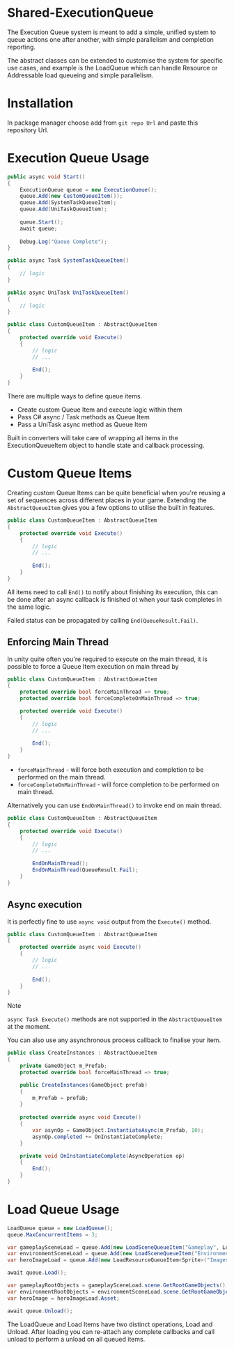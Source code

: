 # Shared-ExecutionQueue
The Execution Queue system is meant to add a simple, unified system to queue actions one after another, with simple parallelism and completion reporting.

The abstract classes can be extended to customise the system for specific use cases, and example is the LoadQueue which can handle Resource or Addressable load queueing and simple parallelism.

# Installation
In package manager choose add from `git repo Url` and paste this repository Url.

# Execution Queue Usage

```csharp
public async void Start()
{
    ExecutionQueue queue = new ExecutionQueue();
    queue.Add(new CustomQueueItem());
    queue.Add(SystemTaskQueueItem);
    queue.Add(UniTaskQueueItem);
    
    queue.Start();
    await queue;
    
    Debug.Log("Queue Complete");
}

public async Task SystemTaskQueueItem()
{
    // logic
}

public async UniTask UniTaskQueueItem()
{
    // logic
}

public class CustomQueueItem : AbstractQueueItem
{
    protected override void Execute()
    {
        // logic
        // ...
        
        End();
    }
}
```


There are multiple ways to define queue items.
- Create custom Queue Item and execute logic within them
- Pass C# async / Task methods as Queue Item
- Pass a UniTask async method as Queue Item

Built in converters will take care of wrapping all items in the ExecutionQueueItem object to handle state and callback processing.

# Custom Queue Items

Creating custom Queue Items can be quite beneficial when you're reusing a set of sequences across different places in your game.
Extending the `AbstractQueueItem` gives you a few options to utilise the built in features.

```csharp
public class CustomQueueItem : AbstractQueueItem
{
    protected override void Execute()
    {
        // logic
        // ...
        
        End();
    }
}
```

All items need to call `End()` to notify about finishing its execution, this can be done after an async callback is finished ot when your task completes in the same logic.

Failed status can be propagated by calling `End(QueueResult.Fail)`.

## Enforcing Main Thread
In unity quite often you're required to execute on the main thread, it is possible to force a Queue Item execution on main thread by 

```csharp
public class CustomQueueItem : AbstractQueueItem
{
    protected override bool forceMainThread => true;
    protected override bool forceCompleteOnMainThread => true;

    protected override void Execute()
    {
        // logic
        // ...
        
        End();
    }
}
```

- `forceMainThread` - will force both execution and completion to be performed on the main thread.
- `forceCompleteOnMainThread` - will force completion to be performed on main thread.

Alternatively you can use `EndOnMainThread()` to invoke end on main thread.
```csharp
public class CustomQueueItem : AbstractQueueItem
{
    protected override void Execute()
    {
        // logic
        // ...
        
        EndOnMainThread();
        EndOnMainThread(QueueResult.Fail);
    }
}
```
## Async execution
It is perfectly fine to use `async void` output from the `Execute()` method. 
```csharp
public class CustomQueueItem : AbstractQueueItem
{
    protected override async void Execute()
    {
        // logic
        // ...
        
        End();
    }
}
```
> [!NOTE]
> `async Task Execute()` methods are not supported in the `AbstractQueueItem` at the moment.

You can also use any asynchronous process callback to finalise your item. 
```csharp
public class CreateInstances : AbstractQueueItem
{
    private GameObject m_Prefab;
    protected override bool forceMainThread => true;

    public CreateInstances(GameObject prefab)
    {
        m_Prefab = prefab;
    }
    
    protected override async void Execute()
    {
        var asynOp = GameObject.InstantiateAsync(m_Prefab, 10);
        asynOp.completed += OnInstantiateComplete;
    }

    private void OnInstantiateComplete(AsyncOperation op)
    {
        End();
    }
}
```

# Load Queue Usage

```csharp
LoadQueue queue = new LoadQueue();
queue.MaxConcurrentItems = 3;

var gameplaySceneLoad = queue.Add(new LoadSceneQueueItem("Gameplay", LoadSceneMode.Single));
var environmentSceneLoad = queue.Add(new LoadSceneQueueItem("Environment", LoadSceneMode.Additive));
var heroImageLoad = queue.Add(new LoadResourceQueueItem<Sprite>("Images/HeroImage"));

await queue.Load();

var gameplayRootObjects = gameplaySceneLoad.scene.GetRootGameObjects();
var environmentRootObjects = environmentSceneLoad.scene.GetRootGameObjects();
var heroImage = heroImageLoad.Asset;

await queue.Unload();
```
The LoadQueue and Load Items have two distinct operations, Load and Unload. After loading you can re-attach any complete callbacks and call unload to perform a unload on all queued items.